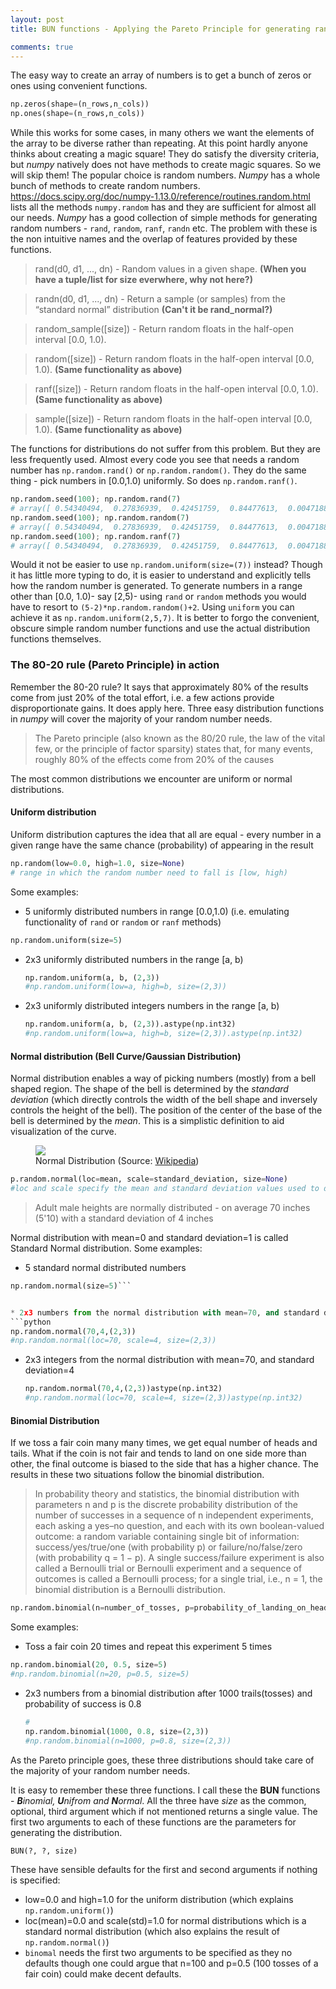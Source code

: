 ```yaml
---
layout: post
title: BUN functions - Applying the Pareto Principle for generating random numbers in numpy\

comments: true
---
```


The easy way to create an array of numbers is to get a bunch of zeros or ones using convenient functions.
```python
np.zeros(shape=(n_rows,n_cols))
np.ones(shape=(n_rows,n_cols))
```
While this works for some cases, in many others we want the elements of the array to be diverse rather than repeating. At this point hardly anyone thinks about creating a magic square! They do satisfy the diversity criteria, but _numpy_ natively does not have methods to create magic squares. So we will skip them! The popular choice is random numbers. _Numpy_ has a whole bunch of methods to create random numbers. https://docs.scipy.org/doc/numpy-1.13.0/reference/routines.random.html lists all the methods ```numpy.random``` has and they are sufficient for almost all our needs. _Numpy_ has a good collection of simple methods for generating random numbers -  ```rand```, ```random```, ```ranf```, ```randn``` etc. The problem with these is the non intuitive names and the overlap of features provided by these functions.
>rand(d0, d1, ..., dn)	- Random values in a given shape. **(When you have a tuple/list for size everwhere, why not here?)**

>randn(d0, d1, ..., dn) - Return a sample (or samples) from the “standard normal” distribution **(Can't it be rand_normal?)**

>random_sample([size]) -	Return random floats in the half-open interval [0.0, 1.0).

>random([size])	- Return random floats in the half-open interval [0.0, 1.0). **(Same functionality as above)**

>ranf([size])	- Return random floats in the half-open interval [0.0, 1.0). **(Same functionality as above)**

>sample([size])	- Return random floats in the half-open interval [0.0, 1.0). **(Same functionality as above)**

The functions for distributions do not suffer from this problem. But they are less frequently used. Almost every code you see that needs a random number has ```np.random.rand()``` or ```np.random.random()```. They do the same thing - pick numbers in  [0.0,1.0) uniformly. So does ```np.random.ranf()```.
```python
np.random.seed(100); np.random.rand(7)
# array([ 0.54340494,  0.27836939,  0.42451759,  0.84477613,  0.00471886, 0.12156912,  0.67074908])
np.random.seed(100); np.random.random(7)
# array([ 0.54340494,  0.27836939,  0.42451759,  0.84477613,  0.00471886, 0.12156912,  0.67074908])
np.random.seed(100); np.random.ranf(7)
# array([ 0.54340494,  0.27836939,  0.42451759,  0.84477613,  0.00471886, 0.12156912,  0.67074908])
```
Would it not be easier to use ```np.random.uniform(size=(7))``` instead? Though it has little more typing to do, it is easier to understand and explicitly tells how the random number is generated. To generate numbers in a range other than [0.0, 1.0)- say [2,5)- using ```rand``` or ```random``` methods you would have to resort to ```(5-2)*np.random.random()+2```. Using ```uniform``` you can achieve it as ```np.random.uniform(2,5,7)```. It is better to forgo the convenient, obscure simple random number functions and use the actual distribution functions themselves.

### The 80-20 rule (Pareto Principle) in action
Remember the 80-20 rule? It says that approximately 80% of the results come from just 20% of the total effort, i.e. a few actions provide disproportionate gains. It does apply here. Three easy distribution functions in _numpy_ will cover the majority of your random number needs.
> The Pareto principle (also known as the 80/20 rule, the law of the vital few, or the principle of factor sparsity) states that, for many events, roughly 80% of the effects come from 20% of the causes

The most common distributions we encounter are uniform or normal distributions.

#### Uniform distribution
Uniform distribution captures the idea that all are equal - every number in a given range have the same chance (probability) of appearing in the result
```python
np.random(low=0.0, high=1.0, size=None)
# range in which the random number need to fall is [low, high)
```
Some examples:
 * 5 uniformly distributed numbers in range [0.0,1.0) (i.e. emulating functionality of ```rand``` or ```random``` or ```ranf``` methods)
  ```python
  np.random.uniform(size=5)
  ```

* 2x3 uniformly distributed numbers in the range [a, b)
  ```python
  np.random.uniform(a, b, (2,3))
  #np.random.uniform(low=a, high=b, size=(2,3))
  ```


* 2x3 uniformly distributed integers numbers in the range [a, b)
  ```python
  np.random.uniform(a, b, (2,3)).astype(np.int32)
  #np.random.uniform(low=a, high=b, size=(2,3)).astype(np.int32)
  ```


#### Normal distribution (Bell Curve/Gaussian Distribution)
Normal distribution enables a way of picking numbers (mostly) from a bell shaped region. The shape of the bell is determined by the _standard deviation_ (which directly controls the width of the bell shape and inversely controls the height of the bell). The position of the center of the base of the bell is determined by the _mean_. This is a simplistic definition to aid visualization of the curve.
<figure>
<img src="{{ site.baseurl }}/images/normal_distribution.png">
<figcaption>Normal Distribution (Source: <a href="https://en.wikipedia.org/wiki/Normal_distribution">Wikipedia</a>)</figcaption>
</figure>

```python
p.random.normal(loc=mean, scale=standard_deviation, size=None)
#loc and scale specify the mean and standard deviation values used to describe a normal distribution
```
> Adult male heights are normally distributed - on average 70 inches (5'10) with a standard deviation of 4 inches

Normal distribution with mean=0 and standard deviation=1 is called Standard Normal distribution.
Some examples:
 * 5 standard normal distributed numbers
  ```python
  np.random.normal(size=5)```


* 2x3 numbers from the normal distribution with mean=70, and standard deviation=4
  ```python
  np.random.normal(70,4,(2,3))
  #np.random.normal(loc=70, scale=4, size=(2,3))
  ```

* 2x3 integers from the normal distribution with mean=70, and standard deviation=4
  ```python
  np.random.normal(70,4,(2,3))astype(np.int32)
  #np.random.normal(loc=70, scale=4, size=(2,3))astype(np.int32)
  ```

#### Binomial Distribution
If we toss a fair coin many many times, we get equal number of heads and tails. What if the coin is not fair and tends to land on one side more than other, the final outcome is biased to the side that has a higher chance. The results in these two situations follow the binomial distribution.
>In probability theory and statistics, the binomial distribution with parameters n and p is the discrete probability distribution of the number of successes in a sequence of n independent experiments, each asking a yes–no question, and each with its own boolean-valued outcome: a random variable containing single bit of information: success/yes/true/one (with probability p) or failure/no/false/zero (with probability q = 1 − p). A single success/failure experiment is also called a Bernoulli trial or Bernoulli experiment and a sequence of outcomes is called a Bernoulli process; for a single trial, i.e., n = 1, the binomial distribution is a Bernoulli distribution.

```python
np.random.binomial(n=number_of_tosses, p=probability_of_landing_on_head, size=None)
```
Some examples:
 * Toss a fair coin 20 times and repeat this experiment 5 times
  ```python
  np.random.binomial(20, 0.5, size=5)
  #np.random.binomial(n=20, p=0.5, size=5)
  ```


* 2x3 numbers from a binomial distribution after 1000 trails(tosses) and probability of success is 0.8
  ```python
  #
  np.random.binomial(1000, 0.8, size=(2,3))
  #np.random.binomial(n=1000, p=0.8, size=(2,3))
  ```

As the Pareto principle goes, these three distributions should take care of the majority of your random number needs.

It is easy to remember these three functions. I call these the **BUN** functions - _**B**inomial, **U**nifrom and **N**ormal_.
All the three have _size_ as the common, optional, third argument which if not mentioned returns a single value. The first two arguments to each of these functions are the parameters for generating the distribution.
```python
BUN(?, ?, size)
```
These have sensible defaults for the first and second arguments if nothing is specified:
* low=0.0 and high=1.0 for the uniform distribution (which explains ```np.random.uniform()```)
* loc(mean)=0.0 and scale(std)=1.0 for normal distributions which is a standard normal distribution (which also explains the result of ```np.random.normal()```)
* ```binomal``` needs the first two arguments to be specified as they no defaults though one could argue that n=100 and p=0.5 (100 tosses of a fair coin) could make decent defaults.
